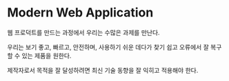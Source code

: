 # Modern Web Application

웹 프로덕트를 만드는 과정에서 우리는 수많은 과제를 만난다.

우리는 보기 좋고, 빠르고, 안전하며, 사용하기 쉬운 데다가 찾기 쉽고 오류에서 잘 복구할 수 있는 제품을 원한다.

제작자로서 목적을 잘 달성하려면 최신 기술 동향을 잘 익히고 적용해야 한다.
